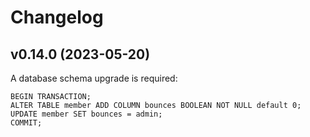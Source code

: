 # Changelog

## v0.14.0 (2023-05-20)

A database schema upgrade is required:

```
BEGIN TRANSACTION;
ALTER TABLE member ADD COLUMN bounces BOOLEAN NOT NULL default 0;
UPDATE member SET bounces = admin;
COMMIT;
```
